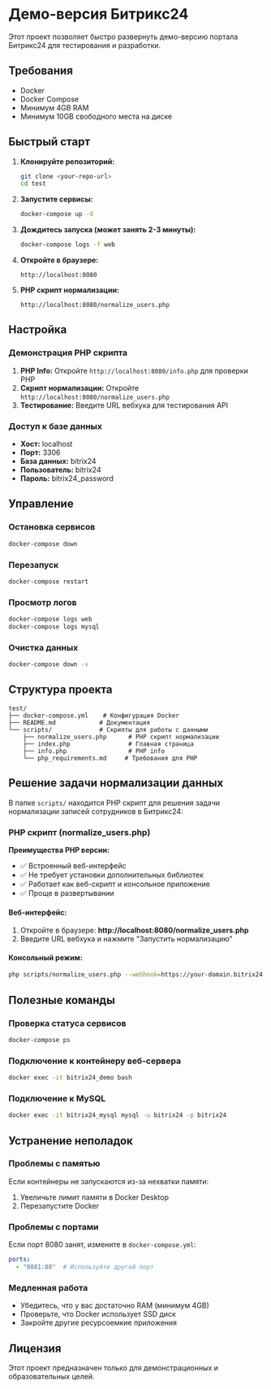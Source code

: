 # Демо-версия Битрикс24

Этот проект позволяет быстро развернуть демо-версию портала Битрикс24 для тестирования и разработки.

## Требования

- Docker
- Docker Compose
- Минимум 4GB RAM
- Минимум 10GB свободного места на диске

## Быстрый старт

1. **Клонируйте репозиторий:**
   ```bash
   git clone <your-repo-url>
   cd test
   ```

2. **Запустите сервисы:**
   ```bash
   docker-compose up -d
   ```

3. **Дождитесь запуска (может занять 2-3 минуты):**
   ```bash
   docker-compose logs -f web
   ```

4. **Откройте в браузере:**
   ```
   http://localhost:8080
   ```

5. **PHP скрипт нормализации:**
   ```
   http://localhost:8080/normalize_users.php
   ```

## Настройка

### Демонстрация PHP скрипта

1. **PHP Info:** Откройте `http://localhost:8080/info.php` для проверки PHP
2. **Скрипт нормализации:** Откройте `http://localhost:8080/normalize_users.php`
3. **Тестирование:** Введите URL вебхука для тестирования API

### Доступ к базе данных

- **Хост:** localhost
- **Порт:** 3306
- **База данных:** bitrix24
- **Пользователь:** bitrix24
- **Пароль:** bitrix24_password

## Управление

### Остановка сервисов
```bash
docker-compose down
```

### Перезапуск
```bash
docker-compose restart
```

### Просмотр логов
```bash
docker-compose logs web
docker-compose logs mysql
```

### Очистка данных
```bash
docker-compose down -v
```

## Структура проекта

```
test/
├── docker-compose.yml    # Конфигурация Docker
├── README.md            # Документация
└── scripts/             # Скрипты для работы с данными
    ├── normalize_users.php      # PHP скрипт нормализации
    ├── index.php                # Главная страница
    ├── info.php                 # PHP info
    └── php_requirements.md     # Требования для PHP
```

## Решение задачи нормализации данных

В папке `scripts/` находится PHP скрипт для решения задачи нормализации записей сотрудников в Битрикс24:

### PHP скрипт (normalize_users.php)

**Преимущества PHP версии:**
- ✅ Встроенный веб-интерфейс
- ✅ Не требует установки дополнительных библиотек
- ✅ Работает как веб-скрипт и консольное приложение
- ✅ Проще в развертывании

#### Веб-интерфейс:
1. Откройте в браузере: **http://localhost:8080/normalize_users.php**
2. Введите URL вебхука и нажмите "Запустить нормализацию"

#### Консольный режим:
```bash
php scripts/normalize_users.php --webhook=https://your-domain.bitrix24.ru/rest/1/key/
```

## Полезные команды

### Проверка статуса сервисов
```bash
docker-compose ps
```

### Подключение к контейнеру веб-сервера
```bash
docker exec -it bitrix24_demo bash
```

### Подключение к MySQL
```bash
docker exec -it bitrix24_mysql mysql -u bitrix24 -p bitrix24
```

## Устранение неполадок

### Проблемы с памятью
Если контейнеры не запускаются из-за нехватки памяти:
1. Увеличьте лимит памяти в Docker Desktop
2. Перезапустите Docker

### Проблемы с портами
Если порт 8080 занят, измените в `docker-compose.yml`:
```yaml
ports:
  - "8081:80"  # Используйте другой порт
```

### Медленная работа
- Убедитесь, что у вас достаточно RAM (минимум 4GB)
- Проверьте, что Docker использует SSD диск
- Закройте другие ресурсоемкие приложения

## Лицензия

Этот проект предназначен только для демонстрационных и образовательных целей.

